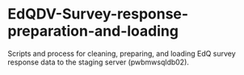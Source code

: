 # EdQDV-Survey-response-preparation-and-loading
Scripts and process for cleaning, preparing, and loading EdQ survey response data to the staging server (pwbmwsqldb02).
